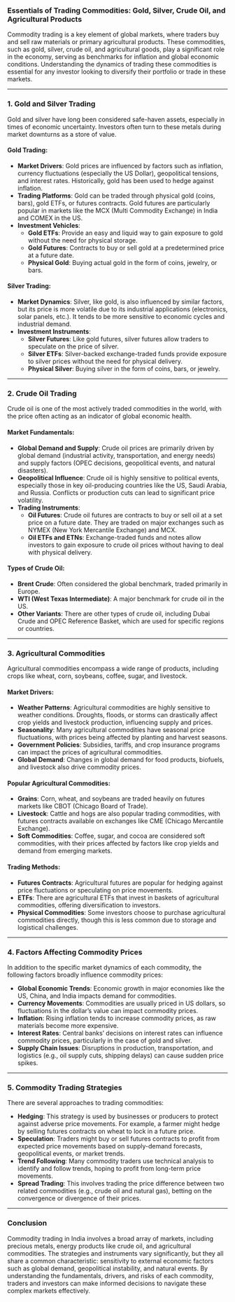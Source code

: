 ### Essentials of Trading Commodities: Gold, Silver, Crude Oil, and Agricultural Products

Commodity trading is a key element of global markets, where traders buy and sell raw materials or primary agricultural products. These commodities, such as gold, silver, crude oil, and agricultural goods, play a significant role in the economy, serving as benchmarks for inflation and global economic conditions. Understanding the dynamics of trading these commodities is essential for any investor looking to diversify their portfolio or trade in these markets.

---

### 1. **Gold and Silver Trading**

Gold and silver have long been considered safe-haven assets, especially in times of economic uncertainty. Investors often turn to these metals during market downturns as a store of value.

#### **Gold Trading**:
- **Market Drivers**: Gold prices are influenced by factors such as inflation, currency fluctuations (especially the US Dollar), geopolitical tensions, and interest rates. Historically, gold has been used to hedge against inflation.
- **Trading Platforms**: Gold can be traded through physical gold (coins, bars), gold ETFs, or futures contracts. Gold futures are particularly popular in markets like the MCX (Multi Commodity Exchange) in India and COMEX in the US.
- **Investment Vehicles**: 
  - **Gold ETFs**: Provide an easy and liquid way to gain exposure to gold without the need for physical storage.
  - **Gold Futures**: Contracts to buy or sell gold at a predetermined price at a future date.
  - **Physical Gold**: Buying actual gold in the form of coins, jewelry, or bars.

#### **Silver Trading**:
- **Market Dynamics**: Silver, like gold, is also influenced by similar factors, but its price is more volatile due to its industrial applications (electronics, solar panels, etc.). It tends to be more sensitive to economic cycles and industrial demand.
- **Investment Instruments**: 
  - **Silver Futures**: Like gold futures, silver futures allow traders to speculate on the price of silver.
  - **Silver ETFs**: Silver-backed exchange-traded funds provide exposure to silver prices without the need for physical delivery.
  - **Physical Silver**: Buying silver in the form of coins, bars, or jewelry.

---

### 2. **Crude Oil Trading**

Crude oil is one of the most actively traded commodities in the world, with the price often acting as an indicator of global economic health.

#### **Market Fundamentals**:
- **Global Demand and Supply**: Crude oil prices are primarily driven by global demand (industrial activity, transportation, and energy needs) and supply factors (OPEC decisions, geopolitical events, and natural disasters).
- **Geopolitical Influence**: Crude oil is highly sensitive to political events, especially those in key oil-producing countries like the US, Saudi Arabia, and Russia. Conflicts or production cuts can lead to significant price volatility.
- **Trading Instruments**:
  - **Oil Futures**: Crude oil futures are contracts to buy or sell oil at a set price on a future date. They are traded on major exchanges such as NYMEX (New York Mercantile Exchange) and MCX.
  - **Oil ETFs and ETNs**: Exchange-traded funds and notes allow investors to gain exposure to crude oil prices without having to deal with physical delivery.

#### **Types of Crude Oil**:
- **Brent Crude**: Often considered the global benchmark, traded primarily in Europe.
- **WTI (West Texas Intermediate)**: A major benchmark for crude oil in the US.
- **Other Variants**: There are other types of crude oil, including Dubai Crude and OPEC Reference Basket, which are used for specific regions or countries.

---

### 3. **Agricultural Commodities**

Agricultural commodities encompass a wide range of products, including crops like wheat, corn, soybeans, coffee, sugar, and livestock.

#### **Market Drivers**:
- **Weather Patterns**: Agricultural commodities are highly sensitive to weather conditions. Droughts, floods, or storms can drastically affect crop yields and livestock production, influencing supply and prices.
- **Seasonality**: Many agricultural commodities have seasonal price fluctuations, with prices being affected by planting and harvest seasons.
- **Government Policies**: Subsidies, tariffs, and crop insurance programs can impact the prices of agricultural commodities.
- **Global Demand**: Changes in global demand for food products, biofuels, and livestock also drive commodity prices.

#### **Popular Agricultural Commodities**:
- **Grains**: Corn, wheat, and soybeans are traded heavily on futures markets like CBOT (Chicago Board of Trade).
- **Livestock**: Cattle and hogs are also popular trading commodities, with futures contracts available on exchanges like CME (Chicago Mercantile Exchange).
- **Soft Commodities**: Coffee, sugar, and cocoa are considered soft commodities, with their prices affected by factors like crop yields and demand from emerging markets.

#### **Trading Methods**:
- **Futures Contracts**: Agricultural futures are popular for hedging against price fluctuations or speculating on price movements.
- **ETFs**: There are agricultural ETFs that invest in baskets of agricultural commodities, offering diversification to investors.
- **Physical Commodities**: Some investors choose to purchase agricultural commodities directly, though this is less common due to storage and logistical challenges.

---

### 4. **Factors Affecting Commodity Prices**

In addition to the specific market dynamics of each commodity, the following factors broadly influence commodity prices:
- **Global Economic Trends**: Economic growth in major economies like the US, China, and India impacts demand for commodities.
- **Currency Movements**: Commodities are usually priced in US dollars, so fluctuations in the dollar’s value can impact commodity prices.
- **Inflation**: Rising inflation tends to increase commodity prices, as raw materials become more expensive.
- **Interest Rates**: Central banks’ decisions on interest rates can influence commodity prices, particularly in the case of gold and silver.
- **Supply Chain Issues**: Disruptions in production, transportation, and logistics (e.g., oil supply cuts, shipping delays) can cause sudden price spikes.

---

### 5. **Commodity Trading Strategies**

There are several approaches to trading commodities:
- **Hedging**: This strategy is used by businesses or producers to protect against adverse price movements. For example, a farmer might hedge by selling futures contracts on wheat to lock in a future price.
- **Speculation**: Traders might buy or sell futures contracts to profit from expected price movements based on supply-demand forecasts, geopolitical events, or market trends.
- **Trend Following**: Many commodity traders use technical analysis to identify and follow trends, hoping to profit from long-term price movements.
- **Spread Trading**: This involves trading the price difference between two related commodities (e.g., crude oil and natural gas), betting on the convergence or divergence of their prices.

---

### Conclusion

Commodity trading in India involves a broad array of markets, including precious metals, energy products like crude oil, and agricultural commodities. The strategies and instruments vary significantly, but they all share a common characteristic: sensitivity to external economic factors such as global demand, geopolitical instability, and natural events. By understanding the fundamentals, drivers, and risks of each commodity, traders and investors can make informed decisions to navigate these complex markets effectively.